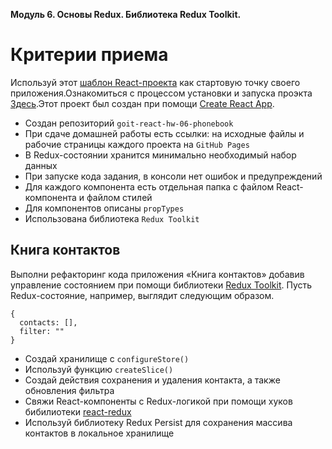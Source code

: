 **Модуль 6. Основы Redux. Библиотека Redux Toolkit.**

# Критерии приема

Используй этот
[шаблон React-проекта](https://github.com/goitacademy/react-homework-template#readme)
как стартовую точку своего приложения.Ознакомиться с процессом установки и
запуска проэкта [Здесь](README.en.md).Этот проект был создан при помощи
[Create React App](https://github.com/facebook/create-react-app).

- Создан репозиторий `goit-react-hw-06-phonebook`
- При сдаче домашней работы есть ссылки: на исходные файлы и рабочие страницы
  каждого проекта на `GitHub Pages`
- В Redux-состоянии хранится минимально необходимый набор данных
- При запуске кода задания, в консоли нет ошибок и предупреждений
- Для каждого компонента есть отдельная папка с файлом React-компонента и файлом
  стилей
- Для компонентов описаны `propTypes`
- Использована библиотека `Redux Toolkit`

## Книга контактов

Выполни рефакторинг кода приложения «Книга контактов» добавив управление
состоянием при помощи библиотеки [Redux Toolkit](https://redux-toolkit.js.org/).
Пусть Redux-состояние, например, выглядит следующим образом.

```
{
  contacts: [],
  filter: ""
}
```

- Создай хранилище с `configureStore()`
- Используй функцию `createSlice()`
- Создай действия сохранения и удаления контакта, а также обновления фильтра
- Свяжи React-компоненты с Redux-логикой при помощи хуков бибилиотеки
  [react-redux](https://react-redux.js.org/)
- Используй библиотеку Redux Persist для сохранения массива контактов в
  локальное хранилище
